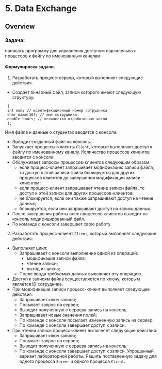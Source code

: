# 5. Data Exchange

## Overview

### Задача:
написать программу для управления доступом параллельных процессов к файлу по
именованным каналам.

#### Формулировка задачи.
1. Разработать процесс-сервер, который выполняет следующие действия.
+ Создает бинарный файл, записи которого имеют следующую структуру:
~~~ struct employee
 {
 int num; // идентификационный номер сотрудника
 char name[10]; // имя сотрудника
 double hours; // количество отработанных часов
 };
~~~
Имя файла и данные о студентах вводятся с консоли.
  + Выводит созданный файл на консоль.
  + Запускает процессы-клиенты `Client`, которые выполняют доступ к файлу по именованному
  каналу. Количество процессов клиентов вводится с консоли.
  + Обслуживает запросы процессов-клиентов следующим образом:
    - если процесс-клиент запрашивает модификацию записи файла, то доступ к этой записи файла
блокируется для других процессов клиентов до завершения модификации записи клиентом;
    - если процесс-клиент запрашивает чтение записи файла, то доступ к этой записи для других
процессов-клиентов:
    - не блокируется, если они также запрашивают доступ на чтение данных;
    - блокируется, если они запрашивают доступ на запись данных.
+ После завершения работы всех процессов клиентов выводит на консоль модифицированный файл.
+ По команде с консоли завершает свою работу.
2. Разработать процесс-клиент `Client`, который выполняет следующие действия:
  + Выполняет цикл:
    - Запрашивает с консоли выполнение одной из операций:
      - модификация записи файла;
      - чтение записи;
      - выход из цикла;
    - После ввода требуемых данных выполняет эту операцию.
  + Доступ к записям файла осуществляется по ключу, которым является ID сотрудника.
  + При модификации записи процесс-клиент выполняет следующие действия:
    - Запрашивает ключ записи;
    - Посылает запрос на сервер;
    - Выводит полученную с сервера запись на консоль;
    - Запрашивает новые значения полей;
    - По команде с консоли посылает измененную запись на сервер;
    - По команде с консоли завершает доступ к записи.
  + При чтении записи процесс-клиент выполняет следующие действия:
    - Запрашивает ключ записи;
    - Посылает запрос на сервер;
    - Выводит полученную с сервера запись на консоль;
    - По команде с консоли завершает доступ к записи.
Упрощенный вариант лабораторной работы. Решить поставленную задачу для одного процесса
`Server` и одного процесса `Client`.
